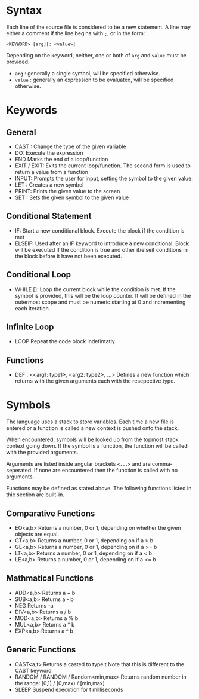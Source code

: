 # Syntax
Each line of the source file is considered to be a new statement. A line may either a comment if the line begins with `;`, or in the form:

`<KEYWORD> [arg][: <value>]`

Depending on the keyword, neither, one or both of `arg` and `value` must be provided.
- `arg` : generally a single symbol, will be specified otherwise.
- `value` : generally an expression to be evaluated, will be specified otherwise.

# Keywords

## General

- CAST <symbol>: <type>
Change the type of the given variable
- DO: <expr>
Execute the expression
- END
Marks the end of a loop/function
- EXIT / EXIT: <expr>
Exits the current loop/function. The second form is used to return a value from a function
- INPUT: <symbol>
Prompts the user for input, setting the symbol to the given value.
- LET <symbol>: <expr>
Creates a new symbol
- PRINT: <expr>
Prints the given value to the screen
- SET <symbol>: <expr>
Sets the given symbol to the given value

## Conditional Statement

- IF: <expr>
Start a new conditional block. Execute the block if the condition is met
- ELSEIF: <expr>
Used after an IF keyword to introduce a new conditional. Block will be executed if the condition is true and other if/elseif conditions in the block before it have not been executed.

## Conditional Loop

- WHILE [<symbol>]: <expr>
Loop the current block while the condition is met.
If the symbol is provided, this will be the loop counter. It will be defined in the outermost scope and must be numeric starting at 0 and incrementing each iteration.

## Infinite Loop

- LOOP
Repeat the code block indefintatly

## Functions

- DEF <symbol>: <type> <<arg1: type1>, <arg2: type2>, ...>
Defines a new function which returns <type> with the given arguments each with the resepective type.

# Symbols

The language uses a stack to store variables. Each time a new file is entered or a function is called a new context is pushed onto the stack.

When encountered, symbols will be looked up from the topmost stack context going down. If the symbol is a function, the function will be called with the provided arguments.

Arguments are listed inside angular brackets `<...>` and are comma-seperated. If none are encountered then the function is called with no arguments.

Functions may be defined as stated above. The following functions listed in thie section are built-in.

## Comparative Functions

- EQ<a,b>
Returns a number, 0 or 1, depending on whether the given objects are equal.
- GT<a,b>
Returns a number, 0 or 1, depending on if a > b
- GE<a,b>
Returns a number, 0 or 1, depending on if a >= b
- LT<a,b>
Returns a number, 0 or 1, depending on if a < b
- LE<a,b>
Returns a number, 0 or 1, depending on if a <= b

## Mathmatical Functions

- ADD<a,b>
Returns a + b
- SUB<a,b>
Returns a - b
- NEG<a>
Returns -a
- DIV<a,b>
Returns a / b
- MOD<a,b>
Returns a % b
- MUL<a,b>
Returns a * b
- EXP<a,b>
Returns a ^ b

## Generic Functions

- CAST<a,t>
Returns a casted to type t
Note that this is different to the CAST keyword
- RANDOM / RANDOM<max> / Random<min,max>
Returns random number in the range: [0,1) / [0,max) / [min,max)
- SLEEP<t>
Suspend execution for t milliseconds

